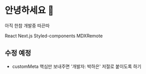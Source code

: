 # 안녕하세요 👋

아직 한참 개발중 따끈따

React 
Next.js 
Styled-components
MDXRemote

## 수정 예정

- customMeta 핵심만 보내주면 '개발자: 박하은' 저절로 붙이도록 하기
